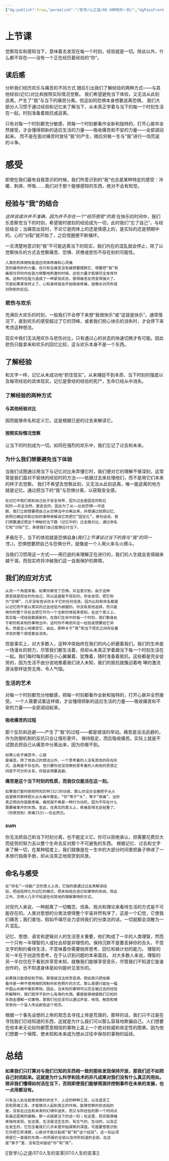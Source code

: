 ```yaml
---
{"dg-publish":true,"permalink":"/哲学/心之道/06.0神奇的一刻/","dgPassFrontmatter":true}
---
```


# 上节课
觉察现实和感知当下，意味着去发现在每⼀个时刻，经验就是⼀切。除此以外，什么都不存在——没有⼀个正在经历着经验的“你”。
## 读后感
分析我们经历欢乐与痛苦的不同方式
随后引出我们了解经验的两种方式——与其他经验(记忆)对比和按照实际情况觉察。
我们希望避免当下体验，又无法从此刻逃离，产生了“我”与当下的痛苦分离。但这如同恐惧本身想要逃离恐惧。
我们大部分人习惯于通过经验和记忆来了解当下，从未真正学着与当下的每一个时刻生活在一起，时刻准备着抵抗或逃离。

只有对每一个时刻都充分敏感，把每一个时刻都看作全新和独特的，打开心扉并全然接受，才会懂得把新的适应生活的力量——吸收痛苦和不安的力量——全部调动起来。
而不是在面对痛苦时放任“我”的产生，随后穷极一生与“我”进行一场荒诞的斗争。
# 感受
即使在我们最有自我意识的时候，我们所意识到的“我”也总是某种特定的感受：冷暖、刺痒、呼吸.......我们对于那个能够感知的东西，绝对不会有知觉。
## 经验与“我”的结合
*这样说或许并不准确，因为并不存在一个“经历感受”的我*
在快乐的时间中，我们乐意察觉当下的时刻，希望彼时彼刻的经验成为一切，此时我们“忘了自己”，与经验结合；当痛苦出现时，不论它是⾁体上的还是情感上的，是实际的还是预期中的，⼼的“分裂”就开始了，之后怪圈便不断循环。

一旦清楚地意识到“我”不可能逃离当下的现实，我们内在的混乱就会停止，除了以觉察快乐的方式去觉察痛苦、恐惧、厌倦或悲伤不存在别的可能性。
```
⼈类的机体拥有能适应⾁体疼痛和⼼灵痛
苦的最奇妙的⼒量。但只有在痛苦没有被想要摆脱它、想要把“我”和
痛感分开的内在驱⼒频繁地刺激的时候，这些⼒量才能够完全发挥作
⽤。这种内在驱⼒造成了⼀种紧张状态，使得痛苦反⽽变得强⼤了。
可是如果紧张终⽌了，⼼和⾝体就会开始吸收疼痛，就像⽔对⻛吹或
对砍削的反应。
```
### 悲伤与欢乐
充满巨大欢乐的时刻，一般我们不会停下来想“我很快乐”或“这就是快乐”。通常情况下，直到欢乐的感受超过了它的顶峰，或者我们担心快乐的消失时，才会停下来考虑这种想法。

现实中我们无法用欢乐与悲伤对比，只有通过心的状态的快速切换才有可能。因此悲伤只能拿来和欢乐的回忆比较，这与欢乐本身不是一个东西。

## 了解经验
和文字一样，记忆从未成功地“抓住现实”。从来捕捉不到本质、当下时刻的强度以及每项经验的具体现实。记忆是曾经的经验的死尸，生命已经从中消失。
### 了解经验的两种方式
#### 与其他经验对比
因而能够命名和定义它。这是根据已逝的过去来解读它。
#### 按照实际情况觉察
让当下的时刻成为一切。如同在强烈的欢乐中，我们忘记了过去和未来。

### 为什么我们想要避免当下体验
当我们试图通过用当下与记忆对比来弄懂它时，我们便对它的理解不够深刻，这常常是我们面对不愉快的经验时的方法——依据过去来处理他们，而不是用它们本来的样子去觉察。
我们不希望去觉察此刻，又无法从此刻逃离，唯一能逃离的地方就是记忆。通过把当下的“我”与恐惧分离，以获取安全感。
```
在记忆中我们感到⾃⼰处于安全地带，因为过去是固定的和已
知的——并且当然，是逝去的。因此为了从——⽐如恐惧——中逃
脱，我们⽴即想要把⾃⼰从恐惧当中分离出来，并想通过依照记忆，
依照已确定的和已知的事物来解读它⽽把它“固定化”。换句话说，我
们想要通过把这个神秘的当下跟（记忆中的）过去做对⽐，通过命名
它和“识别”它，来使我们⾃⼰能够应付当下。
```
矛盾在于，当下的体验就是恐惧自身(*我们上节课谈过当下的我与“我”的同一性。*)，恐惧想要把自己与恐惧分开，就像是一个人用火来与火搏斗。

当我们习惯用这一方式——用已逝的来理解正在进行的，我们的人生就会变得越来越干涸，而现实终将冲破我们这一自我保护的屏障。
## 我们的应对方式
```
从另⼀个⾓度来看，如果你察觉了恐惧，并且意识到，由于这种
感受就是现在的你⾃⼰，所以逃避是不现实的。你会发现，把它称
为“恐惧”，⼏乎没有告诉你关于它的任何信息。因为⽐较和命名都是
以记忆⽽不是以真实的过去经验为根据的。你没有其他选择，⽽只能
⽤你的整个存在去把它作为⼀个全新的体验来感知。在这个意义上，
其实每⼀项经验都是新的，在我们⽣命中的每⼀个时刻，我们都⾝处
于新的和未知的事物当中。这时你不再拒斥这⼀经验或想要给它命
名，⽽是全⼼地接受它，由此，那种关于“我”和当下现实之间存在着
冲突的整个感受都会消失。
```
但是事实上，对大多数人，这种冲突始终在我们的内心折磨着我们。我们的生命是一场漫长的努力，尽管我们都生活着，但却从未真正学着跟当下每一个时刻生活在一起。我们每时每刻都在⼩⼼翼翼着、犹豫着，随时准备着抵抗。这些都是完全徒劳的，因为⽣活不由分说地推着我们进⼊未知，我们的抵抗就像迎着咆
哮的激流游泳那样徒劳⽆⽤、令⼈⽓恼。
### 生活的艺术
对每一个时刻都充分地敏感，把每一时刻都看作全新和独特的，打开心扉并全然接受。
一个人需要试着这样做，才会懂得把新的适应生活的力量——吸收痛苦和不安的力量——全部调动起来。
#### 吸收痛苦的过程
那个反抗和逃避——产生了“我”的过程——都是错误的举动。痛苦是没法逃避的，作为防御机制的反抗只会让情形更坏。
保持稳定，而后吸收痛苦。实际上就是不试图去把自己从痛苦中分离出来，因为你做不到。
```
如果⼼处于痛苦中，⼼就
是痛苦。除了他⾃⼰的想法以外，⼀个思考着的⼈没有其他的存在形
式。逃离是不存在的。但只要你还没觉察到思考着的⼈和他的思想之
间密不可分的关系，你就会想要逃避。
```
**痛苦是这个当下时刻的性质，⽽我仅仅能活在这⼀刻。**
```
如果我们暂时排除阿司匹林[52]的功效，那么你没办法像把⼿从⽕
焰⾥移开那样把头从头痛中挪⾛。“你”等于“头”，等于“疼痛”。当你
真正明⽩你就是疼痛，痛觉就不再是⼀种⾏为动机，因为不存在什么
需要被拿开的东⻄。⾄此，在真实的意义上，疼痛变得⽆⾜轻重了。
（你感觉到）疼痛[53]——仅此⽽已。
```
### sum
你无法把自己和当下时刻分离，也不能定义它。你可以拒绝承认，但需要花费巨大而徒劳的努力去以整个生命去反对那个不可避免的东西。
根据记忆、过去和文字来了解一切，在某种程度上，我们就像是在⼀⽣中的⼤部分时间⾥把⿐⼦伸进了⼀本旅⾏指南⼿册，却从没真正地观赏到⻛景。
## 命名与感受
```
在“命名”⼀词最⼴泛的意义上说，它指的是通过过去来解读经
验，把经验转化为记忆的模式，把未知结合进已知事物的系统。除此
之外，⽂明⼈⼏乎不知道任何其他的理解事物的⽅式。
```
对现代人来说，一种脱离了一切概念、信条、观点和理论来看待生活的方式是不可能存在的。⼈类对思想的分类法使得整个宇宙井然有序了，这是⼀个幻觉，它使我们痛苦；我们害怕，假如不竭尽全⼒坚持我们的分类法的话，⼀切就都会消散为⼀⽚混乱。

记忆、思想、语言和逻辑对人的生活至关重要，他们构成了一半的人类理智，然而一个只有一半理智的人或社会却是非理性的。保持沉默不是要丢掉你的舌头，不受文字的制约看待生活，不意味着你需要抛弃思考、回忆和做计划的能力。
理智的另一半在于创造性思考，在于认识到问题的本来面目。
对⼤多数⼈来说，理智的另⼀半仅仅在于看到并享受未知，就像我们能够享受⾳乐，尽管我们不知道它是谁创作的，也不知道⾝体是如何能听⻅⾳乐的。
```
如果我只能感知到节拍，那我就没法欣赏⾳调。假如我只把绘画
看作是⼀种不使⽤相机⽽制作彩⾊照⽚的⽅式，那么我便只能在⼀幅
中国⼭⽔画中看到笨拙。因此，当未知的事物可以完全被过去的经验
所解释时，我们就学不到什么有⽤的东⻄。要是能够根据我们已知的
东⻄去理解⼀切事物，那我们也应该可以通过声⾳、味觉、触觉和嗅
觉来向⼀个盲⼈传达颜⾊这个观念。
```
根据一个事先设想的上帝的观念去寻找上帝是荒唐的，那样的话，我们只不过是在寻找我们已经知道的东西，这就是为什么我们可以那么容易地欺骗自己。人们想要在他本来无论如何都愿意相信的事物上盖上一个绝对权威和肯定性的图章。因为他们想要一个保障，使未知和未来成为想从过往中保存的事物的延续。

# 总结
**如果我们只打算对与我们已知的东⻄相⼀致的那些发现保持开放，那我们还不如把⾃⼰封闭起来。这就是为什么科学和技术的⾮凡成果对我们没有什么真正的⽤处。除⾮我们懂得如何活在当下，否则即使我们能够预测并控制事件在未来的发展，也⼀点⽤都没有。**

```
只有当⼈处在能够觉察的状态下，上述的种种⼯具，以及语⾔⼯
具和思维⼯具，才能够对⼈起到真正的作⽤。能够觉察的状态指的
是，没有在过去和未来的幻境中迷失，⽽⼜与所经验的那⼀个时间点
有最近距离的接触，那⼀点就是当下的这⼀刻；在这⾥，现实能够被
单独地发现。在这⾥，⽣活是活⽣⽣的、有⽣⽓的、⽣动的，以及正
在发⽣的，它包含着我们⼏乎未曾开始探索的深度。可是要想意识到
它并把它弄清楚，⼼绝对不能分裂成“我”和“这个经验”。这⼀刻必须
得是它⼀直是的东⻄——你所是的全部以及你所知道的全部。在这
座“房⼦”⾥，没有空间留给“你”和“我”。
```

[[哲学/心之道/07.0人生的变革\|07.0人生的变革]]